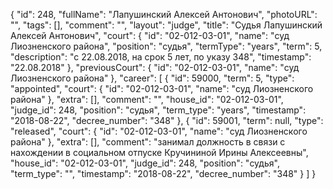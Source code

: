 {
    "id": 248,
    "fullName": "Лапушинский Алексей Антонович",
    "photoURL": "",
    "tags": [],
    "comment": "",
    "layout": "judge",
    "title": "Судья Лапушинский Алексей Антонович",
    "court": {
        "id": "02-012-03-01",
        "name": "суд Лиозненского района",
        "position": "судья",
        "termType": "years",
        "term": 5,
        "description": "c 22.08.2018, на срок 5 лет, по указу 348",
        "timestamp": "22.08.2018"
    },
    "previousCourt": {
        "id": "02-012-03-01",
        "name": "суд Лиозненского района"
    },
    "career": [
        {
            "id": 59000,
            "term": 5,
            "type": "appointed",
            "court": {
                "id": "02-012-03-01",
                "name": "суд Лиозненского района"
            },
            "extra": [],
            "comment": "",
            "house_id": "02-012-03-01",
            "judge_id": 248,
            "position": "судья",
            "term_type": "years",
            "timestamp": "2018-08-22",
            "decree_number": "348"
        },
        {
            "id": 59001,
            "term": null,
            "type": "released",
            "court": {
                "id": "02-012-03-01",
                "name": "суд Лиозненского района"
            },
            "extra": [],
            "comment": "занимал должность в связи с нахождении в социальном отпуске Кручининой Ирины Алексеевны",
            "house_id": "02-012-03-01",
            "judge_id": 248,
            "position": "судья",
            "term_type": "",
            "timestamp": "2018-08-22",
            "decree_number": "348"
        }
    ]
}
